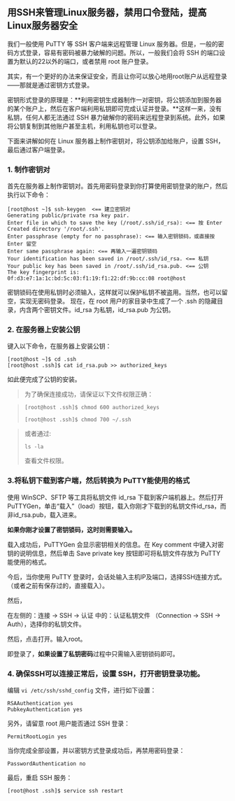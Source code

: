 ## 用SSH来管理Linux服务器，禁用口令登陆，提高Linux服务器安全

我们一般使用 PuTTY 等 SSH 客户端来远程管理 Linux 服务器。但是，一般的密码方式登录，容易有密码被暴力破解的问题。所以，一般我们会将 SSH 的端口设置为默认的22以外的端口，或者禁用 root 账户登录。

其实，有一个更好的办法来保证安全，而且让你可以放心地用root账户从远程登录——那就是通过密钥方式登录。

密钥形式登录的原理是：**利用密钥生成器制作一对密钥，将公钥添加到服务器的某个账户上，然后在客户端利用私钥即可完成认证并登录。**这样一来，没有私钥，任何人都无法通过 SSH 暴力破解你的密码来远程登录到系统。此外，如果将公钥复制到其他账户甚至主机，利用私钥也可以登录。

下面来讲解如何在 Linux 服务器上制作密钥对，将公钥添加给账户，设置 SSH，最后通过客户端登录。
### 1. 制作密钥对
首先在服务器上制作密钥对。首先用密码登录到你打算使用密钥登录的账户，然后执行以下命令：

    [root@host ~]$ ssh-keygen  <== 建立密钥对
    Generating public/private rsa key pair.
    Enter file in which to save the key (/root/.ssh/id_rsa): <== 按 Enter
    Created directory '/root/.ssh'.
    Enter passphrase (empty for no passphrase): <== 输入密钥锁码，或直接按 Enter 留空
    Enter same passphrase again: <== 再输入一遍密钥锁码
    Your identification has been saved in /root/.ssh/id_rsa. <== 私钥
    Your public key has been saved in /root/.ssh/id_rsa.pub. <== 公钥
    The key fingerprint is:
    0f:d3:e7:1a:1c:bd:5c:03:f1:19:f1:22:df:9b:cc:08 root@host

密钥锁码在使用私钥时必须输入，这样就可以保护私钥不被盗用。当然，也可以留空，实现无密码登录。
现在，在 root 用户的家目录中生成了一个 .ssh 的隐藏目录，内含两个密钥文件。id_rsa 为私钥，id_rsa.pub 为公钥。
### 2. 在服务器上安装公钥
键入以下命令，在服务器上安装公钥：

    [root@host ~]$ cd .ssh
    [root@host .ssh]$ cat id_rsa.pub >> authorized_keys

如此便完成了公钥的安装。

>为了确保连接成功，请保证以下文件权限正确：

>     [root@host .ssh]$ chmod 600 authorized_keys
>    
>     [root@host .ssh]$ chmod 700 ~/.ssh

>或者通过:
>      
>     ls -la
>查看文件权限。

### 3.将私钥下载到客户端，然后转换为 PuTTY能使用的格式
使用 WinSCP、SFTP 等工具将私钥文件 id_rsa 下载到客户端机器上。然后打开 PuTTYGen，单击“载入”（load）按钮，载入你刚才下载到的私钥文件id_rsa，而非id_rsa.pub，载入进来。

**如果你刚才设置了密钥锁码，这时则需要输入。**

载入成功后，PuTTYGen 会显示密钥相关的信息。在 Key comment 中键入对密钥的说明信息，然后单击 Save private key 按钮即可将私钥文件存放为 PuTTY 能使用的格式。


今后，当你使用 PuTTY 登录时，会话处输入主机IP及端口，选择SSH连接方式。（或者之前有保存过的，直接载入）。

然后，

在左侧的：连接 -> SSH -> 认证 中的：认证私钥文件 （Connection -> SSH -> Auth），选择你的私钥文件。

然后，点击打开。输入root。

即登录了，**如果设置了私钥密码**过程中只需输入密钥锁码即可。


### 4. 确保SSH可以连接正常后，设置 SSH，打开密钥登录功能。
编辑 `vi /etc/ssh/sshd_config` 文件，进行如下设置：

    RSAAuthentication yes
    PubkeyAuthentication yes

另外，请留意 root 用户能否通过 SSH 登录：

    PermitRootLogin yes

当你完成全部设置，并以密钥方式登录成功后，再禁用密码登录：

    PasswordAuthentication no

最后，重启 SSH 服务：
    
    [root@host .ssh]$ service ssh restart


